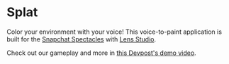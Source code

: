 # Splat
Color your environment with your voice! This voice-to-paint application is built for the [Snapchat Spectacles](https://www.spectacles.com) with [Lens Studio](https://ar.snap.com/lens-studio-dl?utm_source=GoogleSEM&utm_medium=PAIDPLATFORM&utm_campaign=LensStudio_Brand_P0&utm_term=Snap_AR&utm_content=LS_ProductPage&gad_source=1&gbraid=0AAAAADGpnVGFgAccUvfStsCCz14CELNSX&gclid=Cj0KCQiA0MG5BhD1ARIsAEcZtwQz7ApRiZZ12eAx9pjFdwXOgML-6UqnT6dn5-0GSoDUStLZGtz_kTIaAkx-EALw_wcB).

Check out our gameplay and more in [this Devpost's demo video](https://devpost.com/software/aaa-mvhein).
